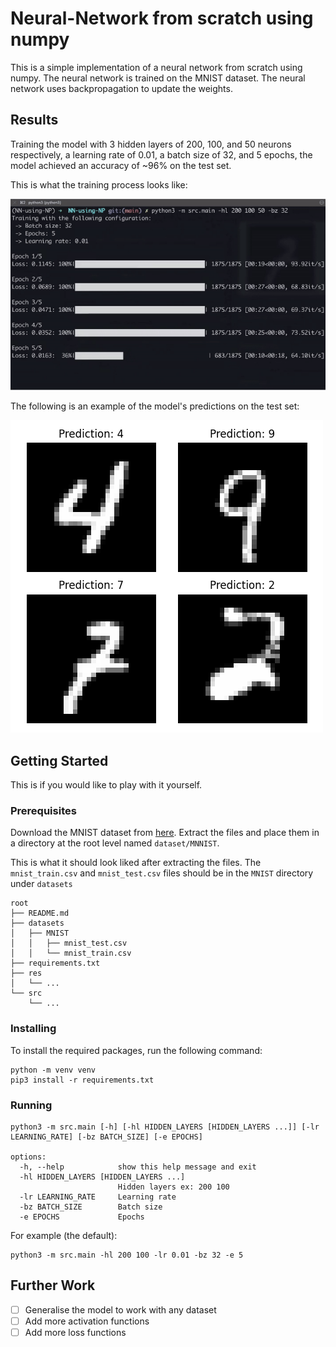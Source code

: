 # Neural-Network from scratch using numpy

This is a simple implementation of a neural network from scratch using numpy. The neural network is trained on the MNIST dataset. The neural network uses backpropagation to update the weights.

## Results
Training the model with 3 hidden layers of 200, 100, and 50 neurons respectively, a learning rate of 0.01, a batch size of 32, and 5 epochs, the model achieved an accuracy of ~96% on the test set.

This is what the training process looks like:

![training.gif](res%2Ftraining.gif)

The following is an example of the model's predictions on the test set:

![example.png](res%2Fexample.png)
## Getting Started
This is if you would like to play with it yourself.

### Prerequisites
Download the MNIST dataset from [here](https://www.kaggle.com/datasets/hojjatk/mnist-dataset). Extract the files and place them in a directory at the root level named `dataset/MNNIST`.

This is what it should look liked after extracting the files. The `mnist_train.csv` and `mnist_test.csv` files should be in the `MNIST` directory under `datasets`
```
root
├── README.md
├── datasets
│   ├── MNIST
│   │   ├── mnist_test.csv
│   │   └── mnist_train.csv
├── requirements.txt
├── res
│   └── ...
└── src
    └── ...
```
### Installing
To install the required packages, run the following command:
```
python -m venv venv
pip3 install -r requirements.txt
```

### Running
```
python3 -m src.main [-h] [-hl HIDDEN_LAYERS [HIDDEN_LAYERS ...]] [-lr LEARNING_RATE] [-bz BATCH_SIZE] [-e EPOCHS]

options:
  -h, --help            show this help message and exit
  -hl HIDDEN_LAYERS [HIDDEN_LAYERS ...]
                        Hidden layers ex: 200 100
  -lr LEARNING_RATE     Learning rate
  -bz BATCH_SIZE        Batch size
  -e EPOCHS             Epochs
```

For example (the default):
```
python3 -m src.main -hl 200 100 -lr 0.01 -bz 32 -e 5
```

## Further Work
- [ ] Generalise the model to work with any dataset
- [ ] Add more activation functions
- [ ] Add more loss functions